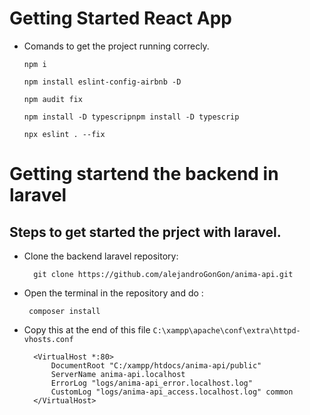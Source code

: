 # Getting Started React App

- Comands to get the project running correcly.

 	`npm i`
	
 	`npm install eslint-config-airbnb -D`
	
  	`npm audit fix`
	
	 `npm install -D typescripnpm install -D typescrip `
	 
	 `npx eslint . --fix`

# Getting startend the backend in laravel

## Steps to get started the prject with laravel.
- Clone the backend laravel repository:

		git clone https://github.com/alejandroGonGon/anima-api.git
-  Open the terminal in the repository and do :
		
		composer install
- Copy this at the end of this file `C:\xampp\apache\conf\extra\httpd-vhosts.conf`

		<VirtualHost *:80>
			DocumentRoot "C:/xampp/htdocs/anima-api/public"
			ServerName anima-api.localhost
			ErrorLog "logs/anima-api_error.localhost.log"
			CustomLog "logs/anima-api_access.localhost.log" common
		</VirtualHost>
